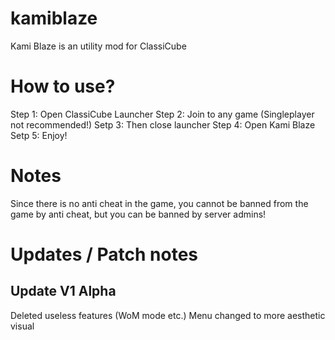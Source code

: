 # kamiblaze
Kami Blaze is an utility mod for ClassiCube

# How to use?
Step 1: Open ClassiCube Launcher
Step 2: Join to any game (Singleplayer not recommended!)
Setp 3: Then close launcher
Step 4: Open Kami Blaze 
Setp 5: Enjoy!

# Notes
Since there is no anti cheat in the game, you cannot be banned from the game by anti cheat, but you can be banned by server admins!

# Updates / Patch notes
Update V1 Alpha
---------------
Deleted useless features (WoM mode etc.)
Menu changed to more aesthetic visual
